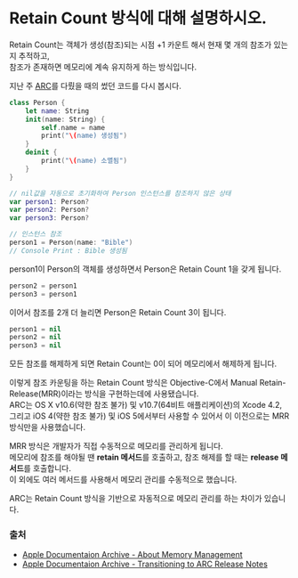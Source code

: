 # Retain Count 방식에 대해 설명하시오.

Retain Count는 객체가 생성(참조)되는 시점 +1 카운트 해서 현재 몇 개의 참조가 있는지 추적하고,  
참조가 존재하면 메모리에 계속 유지하게 하는 방식입니다.

지난 주 [ARC](https://github.com/Swift-Master/SwiftMaster17_Team13_Study/tree/main/iOS/15%EC%A3%BC%EC%B0%A8/ARC%EB%9E%80%20%EB%AC%B4%EC%97%87%EC%9D%B8%EC%A7%80%20%EC%84%A4%EB%AA%85%ED%95%98%EC%8B%9C%EC%98%A4./Bible)를 다뤘을 때의 썼던 코드를 다시 봅시다.
```swift
class Person {
    let name: String
    init(name: String) {
        self.name = name
        print("\(name) 생성됨")
    }
    deinit {
        print("\(name) 소멸됨")
    }
}

// nil값을 자동으로 초기화하여 Person 인스턴스를 참조하지 않은 상태
var person1: Person?
var person2: Person?
var person3: Person?

// 인스턴스 참조
person1 = Person(name: "Bible")
// Console Print : Bible 생성됨
```
person1이 Person의 객체를 생성하면서 Person은 Retain Count 1을 갖게 됩니다.

```swift
person2 = person1
person3 = person1
```
이어서 참조를 2개 더 늘리면 Person은 Retain Count 3이 됩니다.

```swift
person1 = nil
person2 = nil
person3 = nil
```
모든 참조를 해제하게 되면 Retain Count는 0이 되어 메모리에서 해제하게 됩니다.

이렇게 참조 카운팅을 하는 Retain Count 방식은 Objective-C에서 Manual Retain-Release(MRR)이라는 방식을 구현하는데에 사용됐습니다.  
ARC는 OS X v10.6(약한 참조 불가) 및 v10.7(64비트 애플리케이션)의 Xcode 4.2, 그리고 iOS 4(약한 참조 불가) 및 iOS 5에서부터 사용할 수 있어서 이 이전으로는 MRR 방식만을 사용했습니다.

MRR 방식은 개발자가 직접 수동적으로 메모리를 관리하게 됩니다.  
메모리에 참조를 해야될 땐 **retain 메서드**를 호출하고, 참조 해제를 할 때는 **release 메서드**를 호출합니다.  
이 외에도 여러 메서드를 사용해서 메모리 관리를 수동적으로 했습니다.

ARC는 Retain Count 방식을 기반으로 자동적으로 메모리 관리를 하는 차이가 있습니다.

### 출처
- [Apple Documentaion Archive - About Memory Management](https://developer.apple.com/library/archive/documentation/Cocoa/Conceptual/MemoryMgmt/Articles/MemoryMgmt.html)
- [Apple Documentaion Archive - Transitioning to ARC Release Notes](https://developer.apple.com/library/archive/releasenotes/ObjectiveC/RN-TransitioningToARC/Introduction/Introduction.html#//apple_ref/doc/uid/TP40011226)